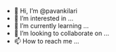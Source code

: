 - 👋 Hi, I’m @pavankilari
- 👀 I’m interested in ...
- 🌱 I’m currently learning ...
- 💞️ I’m looking to collaborate on ...
- 📫 How to reach me ...

<!---
pavankilari/pavankilari is a ✨ special ✨ repository because its `README.md` (this file) appears on your GitHub profile.
You can click the Preview link to take a look at your changes.
--->
